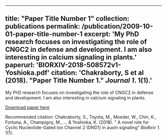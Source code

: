 
---
title: "Paper Title Number 1"
collection: publications
permalink: /publication/2009-10-01-paper-title-number-1
excerpt: 'My PhD research focuses on investigating the role of CNGC2 in defense and development. I am also interesting in calcium signaling in plants.'
paperurl: 'BIORXIV-2018-508572v1-Yoshioka.pdf'
citation: 'Chakraborty, S et al (2018). &quot;Paper Title Number 1.&quot; <i>Journal 1</i>. 1(1).'
---
My PhD research focuses on investigating the role of CNGC2 in defense and development. I am also interesting in calcium signaling in plants.

[Download paper here](http://academicpages.github.io/files/BIORXIV-2018-508572v1-Yoshioka.pdf)

Recommended citation: Chakraborty, S., Toyota, M., Moeder, W., Chin, K., Fortuna, A., Champigny, M., ... & Yoshioka, K. (2018). " A novel role for Cyclic Nucleotide-Gated Ion Channel 2 (DND1) in auxin signaling" <i>BioRxiv 1</i>. 1(1).
